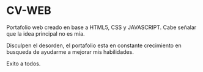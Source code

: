 # CV-WEB
Portafolio web creado en base a HTML5, CSS y JAVASCRIPT. Cabe señalar que la idea principal no es mía.

Disculpen el desorden, el portafolio esta en constante crecimiento en busqueda de ayudarme a mejorar mis habilidades.

Exito a todos. 
